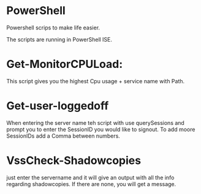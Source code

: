 # PowerShell
Powershell scrips to make life easier.

The scripts are running in PowerShell ISE.

# Get-MonitorCPULoad:
This script gives you the highest Cpu usage + service name with Path.

# Get-user-loggedoff

When entering the server name teh script with use querySessions and prompt you to enter the SessionID you would like to signout.
To add moore SessionIDs add a Comma between numbers.

# VssCheck-Shadowcopies

just enter the servername and it will give an output with all the info regarding shadowcopies.
If there are none, you will get a message.
